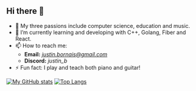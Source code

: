 ## Hi there 👋

- 🔭 My three passions include computer science, education and music.
- 🌱 I’m currently learning and developing with C++, Golang, Fiber and React.
- 📫 How to reach me:
  - **Email:** *justin.bornais@gmail.com*
  - **Discord:** *justin_b*
- ⚡ Fun fact: I play and teach both piano and guitar!

[![My GitHub stats](https://github-readme-stats.vercel.app/api?username=justinbornais&count_private=true&show_icons=true&include_all_commits=true&theme=merko)](https://github.com/justinbornais/github-readme-stats) [![Top Langs](https://github-readme-stats.vercel.app/api/top-langs/?username=justinbornais&layout=compact&theme=merko)](https://github.com/justinbornais/github-readme-stats)
